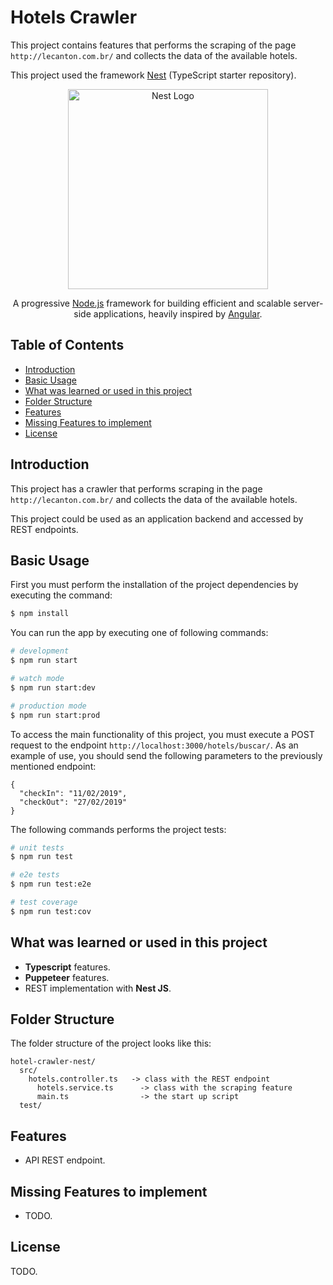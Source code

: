 
# Hotels Crawler

This project contains features that performs the scraping of the page `http://lecanton.com.br/` and collects the data of the available hotels.

This project used the framework [Nest](https://github.com/nestjs/nest) (TypeScript starter repository).

<p align="center">
  <a href="http://nestjs.com/" target="blank">
    <img src="https://nestjs.com/img/logo_text.svg" width="320" alt="Nest Logo" />
  </a>
</p>
  
<p align="center">
  A progressive <a href="http://nodejs.org" target="blank">Node.js</a> framework for building efficient and scalable server-side applications, heavily inspired by <a href="https://angular.io" target="blank">Angular</a>.
</p>


## Table of Contents

- [Introduction](#introduction)
- [Basic Usage](#basic-usage)
- [What was learned or used in this project](#what-was-learned-or-used-in-this-project)
- [Folder Structure](#folder-structure)
- [Features](#features)
- [Missing Features to implement](#missing-features-to-implement)
- [License](#license)


## Introduction

This project has a crawler that performs scraping in the page `http://lecanton.com.br/` and collects the data of the available hotels.

This project could be used as an application backend and accessed by REST endpoints.


## Basic Usage

First you must perform the installation of the project dependencies by executing the command:

```bash
$ npm install
```

You can run the app by executing one of following commands:

```bash
# development
$ npm run start

# watch mode
$ npm run start:dev

# production mode
$ npm run start:prod
```

To access the main functionality of this project, you must execute a POST request to the endpoint `http://localhost:3000/hotels/buscar/`. As an example of use, you should send the following parameters to the previously mentioned endpoint:

```
{
  "checkIn": "11/02/2019",
  "checkOut": "27/02/2019"
}
```

The following commands performs the project tests:

```bash
# unit tests
$ npm run test

# e2e tests
$ npm run test:e2e

# test coverage
$ npm run test:cov
```


## What was learned or used in this project

- **Typescript** features.
- **Puppeteer** features.
- REST implementation with **Nest JS**.


## Folder Structure

The folder structure of the project looks like this:

```
hotel-crawler-nest/
  src/
    hotels.controller.ts   -> class with the REST endpoint
	  hotels.service.ts      -> class with the scraping feature
	  main.ts                -> the start up script
  test/
```


## Features

- API REST endpoint.


## Missing Features to implement

- TODO.


## License

TODO.
